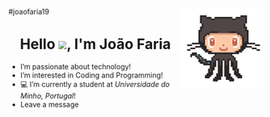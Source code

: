 #joaofaria19
<img align='right' src="https://raw.githubusercontent.com/joaofaria19/joaofaria19/master/github.gif" width="160px">
<br />
<h1 align="center">Hello <img src="https://raw.githubusercontent.com/MartinHeinz/MartinHeinz/master/wave.gif" width="30px">, I'm João Faria</h1>


- I’m passionate about technology! 
- I’m interested in Coding and Programming! 
- 💻 I’m currently a student at _Universidade do Minho, Portugal_!
- Leave a message

<!---
joaofaria19/joaofaria19 is a ✨ special ✨ repository because its `README.md` (this file) appears on your GitHub profile.
You can click the Preview link to take a look at your changes.
--->
